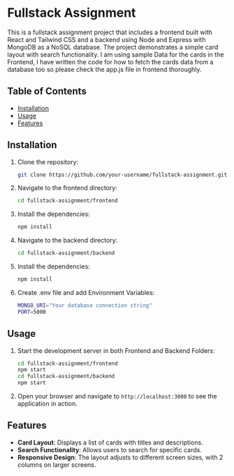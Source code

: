# Fullstack Assignment

This is a fullstack assignment project that includes a frontend built with React and Tailwind CSS and a backend using Node and Express with MongoDB as a NoSQL database. The project demonstrates a simple card layout with search functionality.
I am using sample Data for the cards in the Frontend, I have written the code for how to fetch the cards data from a database too so please check the app.js file in frontend thoroughly.

## Table of Contents

- [Installation](#installation)
- [Usage](#usage)
- [Features](#features)

## Installation

1. Clone the repository:

   ```sh
   git clone https://github.com/your-username/fullstack-assignment.git
   ```

2. Navigate to the frontend directory:

   ```sh
   cd fullstack-assignment/frontend
   ```

3. Install the dependencies:

   ```sh
   npm install
   ```

4. Navigate to the backend directory:

   ```sh
   cd fullstack-assignment/backend
   ```

5. Install the dependencies:

   ```sh
   npm install
   ```

6. Create .env file and add Environment Variables:
   ```sh
   MONGO_URI="Your database connection string"
   PORT=5000
   ```

## Usage

1. Start the development server in both Frontend and Backend Folders:

   ```sh
   cd fullstack-assignment/frontend
   npm start
   cd fullstack-assignment/backend
   npm start
   ```

2. Open your browser and navigate to `http://localhost:3000` to see the application in action.

## Features

- **Card Layout**: Displays a list of cards with titles and descriptions.
- **Search Functionality**: Allows users to search for specific cards.
- **Responsive Design**: The layout adjusts to different screen sizes, with 2 columns on larger screens.
